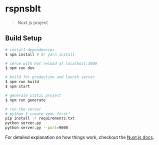 # rspnsblt

> Nuxt.js project

## Build Setup

``` bash
# install dependencies
$ npm install # Or yarn install

# serve with hot reload at localhost:3000
$ npm run dev

# build for production and launch server
$ npm run build
$ npm start

# generate static project
$ npm run generate

# run the server
# python 3 create venv first!
pip install -r requirements.txt
python server.py
python server.py --port=9000
```

For detailed explanation on how things work, checkout the [Nuxt.js docs](https://github.com/nuxt/nuxt.js).
